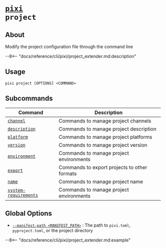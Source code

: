 # <code>[pixi](../pixi.md) project</code>

## About
Modify the project configuration file through the command line

--8<-- "docs/reference/cli/pixi/project_extender.md:description"

## Usage
```
pixi project [OPTIONS] <COMMAND>
```

## Subcommands
| Command | Description |
|---------|-------------|
| [`channel`](project/channel.md) | Commands to manage project channels |
| [`description`](project/description.md) | Commands to manage project description |
| [`platform`](project/platform.md) | Commands to manage project platforms |
| [`version`](project/version.md) | Commands to manage project version |
| [`environment`](project/environment.md) | Commands to manage project environments |
| [`export`](project/export.md) | Commands to export projects to other formats |
| [`name`](project/name.md) | Commands to manage project name |
| [`system-requirements`](project/system-requirements.md) | Commands to manage project environments |


## Global Options
- <a id="arg---manifest-path" href="#arg---manifest-path">`--manifest-path <MANIFEST_PATH>`</a>
:  The path to `pixi.toml`, `pyproject.toml`, or the project directory

--8<-- "docs/reference/cli/pixi/project_extender.md:example"
